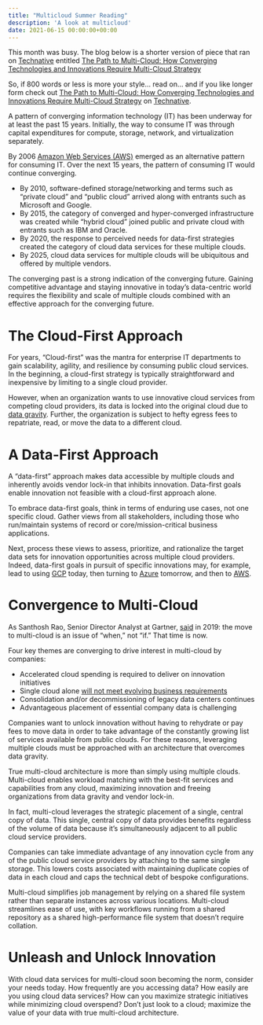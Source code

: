 ```yaml
---
title: "Multicloud Summer Reading"
description: 'A look at multicloud'
date: 2021-06-15 00:00:00+00:00
---
```


This month was busy. The blog below is a shorter version of piece that ran on [Technative](https://technative.io/the-path-to-multi-cloud-how-converging-technologies-and-innovations-require-multi-cloud-strategy/) entitled [The Path to Multi-Cloud: How Converging Technologies and Innovations Require Multi-Cloud Strategy](https://technative.io/the-path-to-multi-cloud-how-converging-technologies-and-innovations-require-multi-cloud-strategy/)

So, if 800 words or less is more your style… read on… and if you like longer form check out [The Path to Multi-Cloud: How Converging Technologies and Innovations Require Multi-Cloud Strategy](https://technative.io/the-path-to-multi-cloud-how-converging-technologies-and-innovations-require-multi-cloud-strategy/) on [Technative](https://technative.io/the-path-to-multi-cloud-how-converging-technologies-and-innovations-require-multi-cloud-strategy/).

A pattern of converging information technology (IT) has been underway for at least the past 15 years. Initially, the way to consume IT was through capital expenditures for compute, storage, network, and virtualization separately.

By 2006 [Amazon Web Services (AWS)](https://aws.amazon.com/about-aws/) emerged as an alternative pattern for consuming IT. Over the next 15 years, the pattern of consuming IT would continue converging.

* By 2010, software-defined storage/networking and terms such as “private cloud” and “public cloud” arrived along with entrants such as Microsoft and Google.
* By 2015, the category of converged and hyper-converged infrastructure was created while “hybrid cloud” joined public and private cloud with entrants such as IBM and Oracle.
* By 2020, the response to perceived needs for data-first strategies created the category of cloud data services for these multiple clouds.
* By 2025, cloud data services for multiple clouds will be ubiquitous and offered by multiple vendors.

The converging past is a strong indication of the converging future. Gaining competitive advantage and staying innovative in today’s data-centric world requires the flexibility and scale of multiple clouds combined with an effective approach for the converging future.

The Cloud-First Approach
========================

For years, “Cloud-first” was the mantra for enterprise IT departments to gain scalability, agility, and resilience by consuming public cloud services. In the beginning, a cloud-first strategy is typically straightforward and inexpensive by limiting to a single cloud provider.

However, when an organization wants to use innovative cloud services from competing cloud providers, its data is locked into the original cloud due to [data gravity](https://www.factioninc.com/blog/data-gravity-as-the-center-of-your-multi-cloud-universe/). Further, the organization is subject to hefty egress fees to repatriate, read, or move the data to a different cloud.

A Data-First Approach
=====================

A “data-first” approach makes data accessible by multiple clouds and inherently avoids vendor lock-in that inhibits innovation. Data-first goals enable innovation not feasible with a cloud-first approach alone.

To embrace data-first goals, think in terms of enduring use cases, not one specific cloud. Gather views from all stakeholders, including those who run/maintain systems of record or core/mission-critical business applications.

Next, process these views to assess, prioritize, and rationalize the target data sets for innovation opportunities across multiple cloud providers. Indeed, data-first goals in pursuit of specific innovations may, for example, lead to using [GCP](https://cloud.google.com/bigquery/) today, then turning to [Azure](https://azure.microsoft.com/en-us/services/synapse-analytics/) tomorrow, and then to [AWS](https://aws.amazon.com/redshift/).

Convergence to Multi-Cloud
==========================

As Santhosh Rao, Senior Director Analyst at Gartner, [said](https://www.gartner.com/smarterwithgartner/modernize-it-infrastructure-in-a-hybrid-world/) in 2019: the move to multi-cloud is an issue of “when,” not “if.” That time is now. 

Four key themes are converging to drive interest in multi-cloud by companies: 

* Accelerated cloud spending is required to deliver on innovation initiatives
* Single cloud alone [will not meet evolving business requirements](https://info.flexera.com/CM-REPORT-State-of-the-Cloud)
* Consolidation and/or decommissioning of legacy data centers continues
* Advantageous placement of essential company data is challenging

Companies want to unlock innovation without having to rehydrate or pay fees to move data in order to take advantage of the constantly growing list of services available from public clouds. For these reasons, leveraging multiple clouds must be approached with an architecture that overcomes data gravity.

True multi-cloud architecture is more than simply using multiple clouds. Multi-cloud enables workload matching with the best-fit services and capabilities from any cloud, maximizing innovation and freeing organizations from data gravity and vendor lock-in. 

In fact, multi-cloud leverages the strategic placement of a single, central copy of data. This single, central copy of data provides benefits regardless of the volume of data because it’s simultaneously adjacent to all public cloud service providers.

Companies can take immediate advantage of any innovation cycle from any of the public cloud service providers by attaching to the same single storage. This lowers costs associated with maintaining duplicate copies of data in each cloud and caps the technical debt of bespoke configurations.

Multi-cloud simplifies job management by relying on a shared file system rather than separate instances across various locations. Multi-cloud streamlines ease of use, with key workflows running from a shared repository as a shared high-performance file system that doesn’t require collation. 

Unleash and Unlock Innovation
=============================

With cloud data services for multi-cloud soon becoming the norm, consider your needs today. How frequently are you accessing data? How easily are you using cloud data services? How can you maximize strategic initiatives while minimizing cloud overspend? Don’t just look to a cloud; maximize the value of your data with true multi-cloud architecture.

